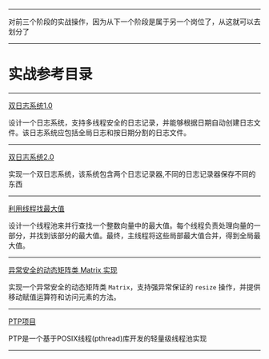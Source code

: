 ***
对前三个阶段的实战操作，因为从下一个阶段是属于另一个岗位了，从这就可以去划分了
***
# 实战参考目录
---
[双日志系统1.0](/C++/3.C++进阶课程/第6节实战/双日志系统1.0)

设计一个日志系统，支持多线程安全的日志记录，并能够根据日期自动创建日志文件。该日志系统应包括全局日志和按日期分割的日志文件。
***
[双日志系统2.0](/C++/3.C++进阶课程/第6节实战/双日志系统2.0.md)

实现一个双日志系统，该系统包含两个日志记录器,不同的日志记录器保存不同的东西
***
[利用线程找最大值](/C++/3.C++进阶课程/第6节实战/利用线程找最大值.md)

设计一个线程池来并行查找一个整数向量中的最大值。每个线程负责处理向量的一部分，并找到该部分的最大值。最终，主线程将这些局部最大值合并，得到全局最大值。
***
[异常安全的动态矩阵类 Matrix 实现](/C++/3.C++进阶课程/第6节实战/异常安全的动态矩阵类Matrix实现.md)

实现一个异常安全的动态矩阵类 `Matrix`，支持强异常保证的 `resize` 操作，并提供移动赋值运算符和访问元素的方法。
***
[PTP项目](/C++/3.C++进阶课程/第6节实战/PTP项目.md)

PTP是一个基于POSIX线程(pthread)库开发的轻量级线程池实现
***
